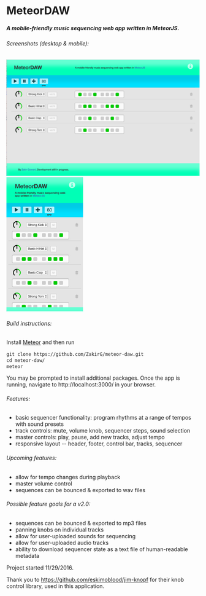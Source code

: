 # MeteorDAW

##### A mobile-friendly music sequencing web app written in MeteorJS. 

###### Screenshots (desktop & mobile):
<img src="./public/screenshots/desktopScreenshot.png" alt="App Screenshot on Desktop" width="550"/> <img src="./public/screenshots/mobileScreenshot.png" alt="App Screenshot on Mobile" width="200"/>

###### Build instructions:
Install <a href="https://www.meteor.com/">Meteor</a> and then run
```
git clone https://github.com/ZakirG/meteor-daw.git
cd meteor-daw/
meteor
```
You may be prompted to install additional packages. 
Once the app is running, navigate to http://localhost:3000/ in your browser.

###### Features:
- basic sequencer functionality: program rhythms at a range of tempos with sound presets
- track controls: mute, volume knob, sequencer steps, sound selection
- master controls: play, pause, add new tracks, adjust tempo
- responsive layout -- header, footer, control bar, tracks, sequencer

###### Upcoming features:
- allow for tempo changes during playback
- master volume control
- sequences can be bounced & exported to wav files

###### Possible feature goals for a v2.0:
- sequences can be bounced & exported to mp3 files
- panning knobs on individual tracks
- allow for user-uploaded sounds for sequencing
- allow for user-uploaded audio tracks
- ability to download sequencer state as a text file of human-readable metadata


Project started 11/29/2016.

Thank you to https://github.com/eskimoblood/jim-knopf for their knob control library, used in this application.

